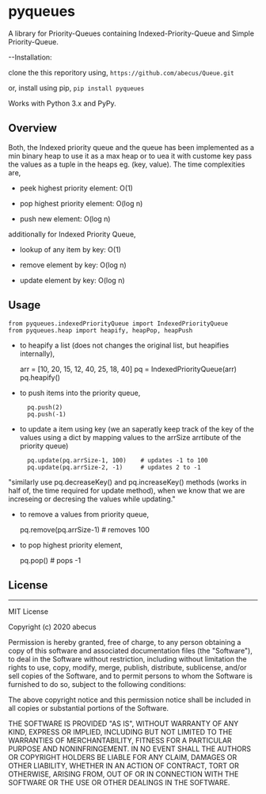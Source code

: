 pyqueues
=================================

A library for Priority-Queues containing Indexed-Priority-Queue and Simple Priority-Queue.

--Installation:

clone the this reporitory using,
`https://github.com/abecus/Queue.git`

or, install using pip,
`pip install pyqueues`

Works with Python 3.x and PyPy.

## Overview
Both, the Indexed priority queue and the queue has been implemented as a min binary heap to use it as a max heap or to uea it with custome key pass the values as a tuple in the heaps eg. (key, value). The time complexities are,

- peek highest priority element: O(1) 

- pop highest priority element: O(log n) 

- push new element: O(log n) 

additionally for Indexed Priority Queue,

- lookup of any item by key: O(1)

- remove element by key: O(log n) 

- update element by key: O(log n) 

## Usage

	from pyqueues.indexedPriorityQueue import IndexedPriorityQueue
	from pyqueues.heap import heapify, heapPop, heapPush

- to heapify a list (does not changes the original list, but heapifies internally),

	arr = [10, 20, 15, 12, 40, 25, 18, 40]
	pq = IndexedPriorityQueue(arr)
	pq.heapify()

- to push items into the priority queue,	

    	pq.push(2)
    	pq.push(-1)
    	
- to update a item using key (we an saperatly keep track of the key of the values using a dict by mapping values to the arrSize arrtibute of the priority queue)
    	
    	pq.update(pq.arrSize-1, 100)    # updates -1 to 100
    	pq.update(pq.arrSize-2, -1)     # updates 2 to -1

"similarly use pq.decreaseKey() and pq.increaseKey() methods (works in half of, the time required for update method), when we know that we are increseing or decresing the values while updating."

- to remove a values from priority queue,

	pq.remove(pq.arrSize-1)    # removes 100

- to pop highest priority element,

	pq.pop()        # pops -1

## License
-------
MIT License

Copyright (c) 2020 abecus

Permission is hereby granted, free of charge, to any person obtaining a copy
of this software and associated documentation files (the "Software"), to deal
in the Software without restriction, including without limitation the rights
to use, copy, modify, merge, publish, distribute, sublicense, and/or sell
copies of the Software, and to permit persons to whom the Software is
furnished to do so, subject to the following conditions:

The above copyright notice and this permission notice shall be included in all
copies or substantial portions of the Software.

THE SOFTWARE IS PROVIDED "AS IS", WITHOUT WARRANTY OF ANY KIND, EXPRESS OR
IMPLIED, INCLUDING BUT NOT LIMITED TO THE WARRANTIES OF MERCHANTABILITY,
FITNESS FOR A PARTICULAR PURPOSE AND NONINFRINGEMENT. IN NO EVENT SHALL THE
AUTHORS OR COPYRIGHT HOLDERS BE LIABLE FOR ANY CLAIM, DAMAGES OR OTHER
LIABILITY, WHETHER IN AN ACTION OF CONTRACT, TORT OR OTHERWISE, ARISING FROM,
OUT OF OR IN CONNECTION WITH THE SOFTWARE OR THE USE OR OTHER DEALINGS IN THE
SOFTWARE.
